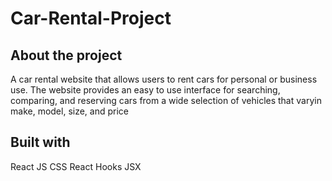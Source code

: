 # Car-Rental-Project

## About the project
A car rental website that allows users to rent cars for personal or business use. The website provides an easy to use interface for searching, comparing, and reserving cars from a wide selection
of vehicles that varyin make, model, size, and price

## Built with
React JS
CSS
React Hooks
JSX
